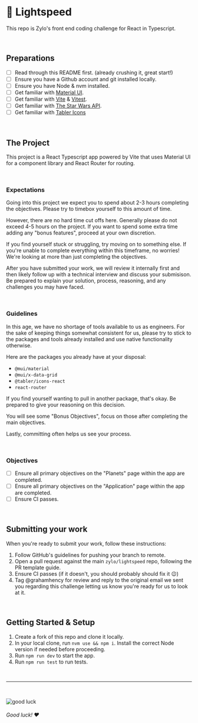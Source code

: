 # 🚀 Lightspeed

This repo is Zylo's front end coding challenge for React in Typescript.

<br>

## Preparations

- [ ] Read through this README first. (already crushing it, great start!)
- [ ] Ensure you have a Github account and git installed locally.
- [ ] Ensure you have Node & nvm installed.
- [ ] Get familiar with [Material UI](https://mui.com/).
- [ ] Get familiar with [Vite](https://vite.dev/) & [Vitest](https://vitest.dev/).
- [ ] Get familiar with [The Star Wars API](https://swapi.dev/).
- [ ] Get familiar with [Tabler Icons](https://tabler.io/icons)

<br>

## The Project

This project is a React Typescript app powered by Vite that uses Material UI for a component library and React Router for routing.

<br>

### Expectations

Going into this project we expect you to spend about 2-3 hours completing the objectives. Please try to timebox yourself to this amount of time.

However, there are no hard time cut offs here. Generally please do not exceed 4-5 hours on the project. If you want to spend some extra time adding any "bonus features", proceed at your own discretion.

If you find yourself stuck or struggling, try moving on to something else. If you're unable to complete everything within this timeframe, no worries! We're looking at more than just completing the objectives.

After you have submitted your work, we will review it internally first and then likely follow up with a technical interview and discuss your submisison. Be prepared to explain your solution, process, reasoning, and any challenges you may have faced.

<br>

### Guidelines

In this age, we have no shortage of tools available to us as engineers. For the sake of keeping things somewhat consistent for us, please try to stick to the packages and tools already installed and use native functionality otherwise.

Here are the packages you already have at your disposal:

- `@mui/material`
- `@mui/x-data-grid`
- `@tabler/icons-react`
- `react-router`

If you find yourself wanting to pull in another package, that's okay. Be prepared to give your reasoning on this decision.

You will see some "Bonus Objectives", focus on those after completing the main objectives.

Lastly, committing often helps us see your process.

<br>

### Objectives

- [ ] Ensure all primary objectives on the "Planets" page within the app are completed.
- [ ] Ensure all primary objectives on the "Application" page within the app are completed.
- [ ] Ensure CI passes.

<br>

## Submitting your work

When you're ready to submit your work, follow these instructions:

1. Follow GitHub's guidelines for pushing your branch to remote.
2. Open a pull request against the main `zylo/lightspeed` repo, following the PR template guide.
3. Ensure CI passes (if it doesn't, you should probably should fix it 😉)
4. Tag @grahamhency for review and reply to the original email we sent you regarding this challenge letting us know you're ready for us to look at it.

<br>

## Getting Started & Setup

1. Create a fork of this repo and clone it locally.
2. In your local clone, run `nvm use && npm i`. Install the correct Node version if needed before proceeding.
3. Run `npm run dev` to start the app.
4. Run `npm run test` to run tests.

<br>

---

<br>

![good luck](https://media2.giphy.com/media/v1.Y2lkPTc5MGI3NjExbmN5N3F3MW05cjZhYWY4M3pxdWx0dW01b3YwM21sOGd6eWp5bWZmeSZlcD12MV9pbnRlcm5hbF9naWZfYnlfaWQmY3Q9Zw/3ornk7TgUdhjhTYgta/giphy.gif)

###### Good luck! ❤️
